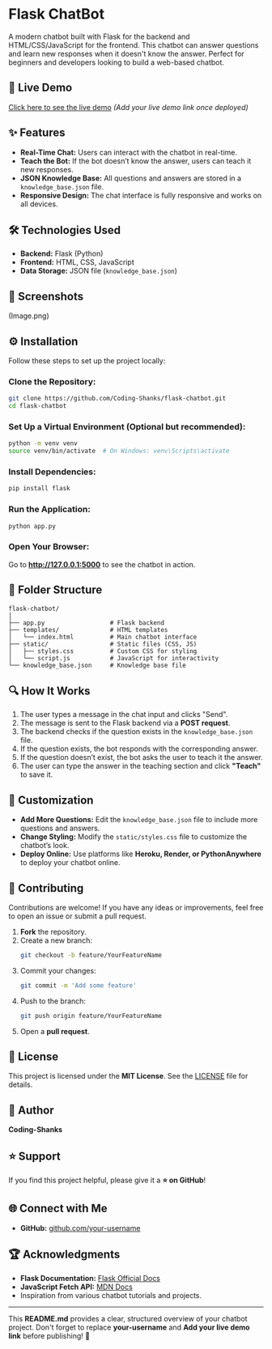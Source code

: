 # Flask ChatBot

A modern chatbot built with Flask for the backend and HTML/CSS/JavaScript for the frontend. This chatbot can answer questions and learn new responses when it doesn't know the answer. Perfect for beginners and developers looking to build a web-based chatbot.

## 🚀 Live Demo
[Click here to see the live demo](#) *(Add your live demo link once deployed)*

## ✨ Features
- **Real-Time Chat:** Users can interact with the chatbot in real-time.
- **Teach the Bot:** If the bot doesn’t know the answer, users can teach it new responses.
- **JSON Knowledge Base:** All questions and answers are stored in a `knowledge_base.json` file.
- **Responsive Design:** The chat interface is fully responsive and works on all devices.

## 🛠 Technologies Used
- **Backend:** Flask (Python)
- **Frontend:** HTML, CSS, JavaScript
- **Data Storage:** JSON file (`knowledge_base.json`)

## 📸 Screenshots
(Image.png)

## ⚙️ Installation
Follow these steps to set up the project locally:

### Clone the Repository:
```bash
git clone https://github.com/Coding-Shanks/flask-chatbot.git
cd flask-chatbot
```

### Set Up a Virtual Environment (Optional but recommended):
```bash
python -m venv venv
source venv/bin/activate  # On Windows: venv\Scripts\activate
```

### Install Dependencies:
```bash
pip install flask
```

### Run the Application:
```bash
python app.py
```

### Open Your Browser:
Go to **http://127.0.0.1:5000** to see the chatbot in action.

## 📂 Folder Structure
```
flask-chatbot/
│
├── app.py                  # Flask backend
├── templates/              # HTML templates
│   └── index.html          # Main chatbot interface
├── static/                 # Static files (CSS, JS)
│   ├── styles.css          # Custom CSS for styling
│   └── script.js           # JavaScript for interactivity
└── knowledge_base.json     # Knowledge base file
```

## 🔍 How It Works
1. The user types a message in the chat input and clicks "Send".
2. The message is sent to the Flask backend via a **POST request**.
3. The backend checks if the question exists in the `knowledge_base.json` file.
4. If the question exists, the bot responds with the corresponding answer.
5. If the question doesn’t exist, the bot asks the user to teach it the answer.
6. The user can type the answer in the teaching section and click **"Teach"** to save it.

## 🎨 Customization
- **Add More Questions:** Edit the `knowledge_base.json` file to include more questions and answers.
- **Change Styling:** Modify the `static/styles.css` file to customize the chatbot’s look.
- **Deploy Online:** Use platforms like **Heroku, Render, or PythonAnywhere** to deploy your chatbot online.

## 🤝 Contributing
Contributions are welcome! If you have any ideas or improvements, feel free to open an issue or submit a pull request.

1. **Fork** the repository.
2. Create a new branch:
   ```bash
   git checkout -b feature/YourFeatureName
   ```
3. Commit your changes:
   ```bash
   git commit -m 'Add some feature'
   ```
4. Push to the branch:
   ```bash
   git push origin feature/YourFeatureName
   ```
5. Open a **pull request**.

## 📜 License
This project is licensed under the **MIT License**. See the [LICENSE](LICENSE) file for details.

## 👤 Author
**Coding-Shanks**

## ⭐ Support
If you find this project helpful, please give it a **⭐️ on GitHub**!

## 🌐 Connect with Me
- **GitHub:** [github.com/your-username](https://github.com/Coding-Shanks)

## 🏆 Acknowledgments
- **Flask Documentation:** [Flask Official Docs](https://flask.palletsprojects.com/)
- **JavaScript Fetch API:** [MDN Docs](https://developer.mozilla.org/en-US/docs/Web/API/Fetch_API)
- Inspiration from various chatbot tutorials and projects.

---
This **README.md** provides a clear, structured overview of your chatbot project. Don't forget to replace **your-username** and **Add your live demo link** before publishing! 🚀
